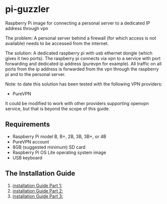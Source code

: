 # pi-guzzler
Raspberry Pi image for connecting a personal server to a dedicated IP address through vpn

The problem: A personal server behind a firewall (for which access is not available) needs to be accessed from the internet.

The solution: A dedicated raspberry pi with usb ethernet dongle (which gives it two ports). The raspberry pi connects via vpn to a service with port forwarding and dedicated ip address (purevpn for example). All traffic on all ports from the ip address is forwarded from the vpn through the raspberry pi and to the personal server.


Note: to date this solution has been tested with the following VPN providers:
 - PureVPN

It could be modified to work with other providers supporting openvpn service, but that is beyond the scope of this guide.

## Requirements

+ Raspberry Pi model B, B+, 2B, 3B, 3B+, or 4B
+ PureVPN account 
+ 8GB (suggested minimum) SD card
+ Raspberry Pi OS Lite operating system image
+ USB keyboard

## The Installation Guide
1. [installation Guide Part 1:](part1/README.md)
2. [installation Guide Part 2:](part2/README.md)
3. [installation Guide Part 3:](part3/README.md)
